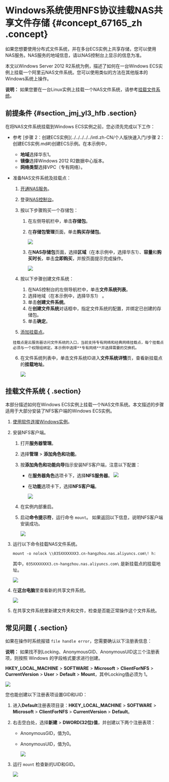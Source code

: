 # Windows系统使用NFS协议挂载NAS共享文件存储 {#concept_67165_zh .concept}

如果您想要使用分布式文件系统，并在多台ECS实例上共享存储，您可以使用NAS服务。NAS服务的地域信息，请以NAS控制台上显示的信息为准。

本文以Windows Server 2012 R2系统为例，描述了如何在一台Windows ECS实例上挂载一个阿里云NAS文件系统。您可以使用类似的方法在其他版本的Windows系统上操作。

**说明：** 如果您要在一台Linux实例上挂载一个NAS文件系统，请参考[挂载文件系统](../../../../../intl.zh-CN/快速配置指南/挂载文件系统/挂载前注意事项.md#)。

## 前提条件 {#section_jmj_yl3_hfb .section}

在将NAS文件系统挂载到Windows ECS实例之前，您必须先完成以下工作：

-   参考 [步骤 2：创建ECS实例](../../../../../intl.zh-CN/个人版快速入门/步骤 2：创建ECS实例.md#)创建ECS示例。在本示例中，

    -   **地域**选择华东1。
    -   **镜像**选择Windows 2012 R2数据中心版本。
    -   **网络类型**选择VPC（专有网络）。
-   准备NAS文件系统及挂载点：

    1.   [开通NAS服务](https://common-buy.aliyun.com/?spm=5176.59209.972905.price1.20fa3f62xXZGAx&commodityCode=naspost#/open)。

    2.  登录[NAS控制台](https://nas.console.aliyun.com/)。

    3.  按以下步骤购买一个存储包：

        1.  在左侧导航栏中，单击**存储包**。

        2.  在**存储包管理**页面，单击**购买存储包**。

            ![](http://static-aliyun-doc.oss-cn-hangzhou.aliyuncs.com/assets/img/18709/155080441113170_zh-CN.png)

        3.  在**NAS存储包**页面，选择**区域**（在本示例中，选择华东1）、**容量**和**购买时长**，单击**立即购买**，并按页面提示完成操作。

            ![](http://static-aliyun-doc.oss-cn-hangzhou.aliyuncs.com/assets/img/18709/155080441113171_zh-CN.png)

    4.  按以下步骤创建文件系统：

        1.  在NAS控制台的左侧导航栏中，单击**文件系统列表**。
        2.  选择地域（在本示例中，选择华东1） 。
        3.  单击**创建文件系统**。
        4.  在**创建文件系统**对话框中，指定文件系统的配置，并绑定已创建的存储包。
        5.  单击**确定**。
    5.   [添加挂载点](../../../../../intl.zh-CN/快速配置指南/添加挂载点.md#)。

        挂载点是云服务器访问文件系统的入口，当前支持专有网络和经典网络挂载点，每个挂载点必须与一个权限组绑定。本示例中选择**专有网络**并选择需要的交换机。

    6.  在文件系统列表中，单击文件系统ID进入**文件系统详情**页，查看新挂载点的**挂载地址**。

        ![](http://static-aliyun-doc.oss-cn-hangzhou.aliyuncs.com/assets/img/18709/155080441113172_zh-CN.png)


## 挂载文件系统 { .section}

本部分描述如何在Windows ECS实例上挂载一个NAS文件系统。本文描述的步骤适用于大部分安装了NFS客户端的Windows ECS实例。

1.   [使用软件连接Windows实例](../../../../../intl.zh-CN/用户指南/连接实例/使用软件连接Windows实例.md#)。

2.  安装NFS客户端。

    1.  打开**服务器管理**。

    2.  选择**管理** \> **添加角色和功能**。

    3.  按**添加角色和功能向导**指示安装NFS客户端，注意以下配置：

        -   在**服务器角色**选项卡下，选择**NFS服务器**。 ![](http://static-aliyun-doc.oss-cn-hangzhou.aliyuncs.com/assets/img/18709/155080441113173_zh-CN.png) 

        -   在**功能**选项卡下，选择**NFS客户端**。

            ![](http://static-aliyun-doc.oss-cn-hangzhou.aliyuncs.com/assets/img/18709/155080441113174_zh-CN.png)

    4.  在实例内部重启。

    5.  启动**命令提示符**，运行命令 `mount`。 如果返回以下信息，说明NFS客户端安装成功。

        ![](http://static-aliyun-doc.oss-cn-hangzhou.aliyuncs.com/assets/img/18709/155080441113175_zh-CN.png)

3.  运行以下命令挂载NAS文件系统。

    ```
    mount -o nolock \\035XXXXXXX3.cn-hangzhou.nas.aliyuncs.com\! h:
    
    ```

    其中，`035XXXXXXX3.cn-hangzhou.nas.aliyuncs.com\` 是新挂载点的挂载地址。

    ![](http://static-aliyun-doc.oss-cn-hangzhou.aliyuncs.com/assets/img/18709/155080441113176_zh-CN.png)

4.  在**这台电脑**里查看新的共享文件系统。

    ![](http://static-aliyun-doc.oss-cn-hangzhou.aliyuncs.com/assets/img/18709/155080441113177_zh-CN.png)

5.  在共享文件系统里新建文件夹和文件，检查是否能正常操作这个文件系统。


## 常见问题 { .section}

如果在操作时系统报错 `file handle error`，您需要确认以下注册表信息：

**说明：** 如果找不到Locking、AnonymousGID、AnonymousUID这三个注册表项，则按照 Windows 的字段格式要求进行创建。

 **HKEY\_LOCAL\_MACHINE** \> **SOFTWARE** \> **Microsoft** \> **ClientForNFS** \> **CurrentVersion** \> **User** \> **Default** \> **Mount**，其中Locking值必须为 1。

![](http://static-aliyun-doc.oss-cn-hangzhou.aliyuncs.com/assets/img/18709/155080441113178_zh-CN.png)

您也能创建以下注册表项设置GID和UID：

1.  进入**Default**注册表项目录：**HKEY\_LOCAL\_MACHINE** \> **SOFTWARE** \> **Microsoft** \> **ClientForNFS** \> **CurrentVersion** \> **Default**。

2.  右击空白处，选择**新建** \> **DWORD\(32位\)值**，并创建以下两个注册表项：

    -   AnonymousGID，值为0。
    -   AnonymousUID，值为0。

        ![](http://static-aliyun-doc.oss-cn-hangzhou.aliyuncs.com/assets/img/18709/155080441113179_zh-CN.png)

3.  运行 `mount` 检查新的UID和GID。

    ![](http://static-aliyun-doc.oss-cn-hangzhou.aliyuncs.com/assets/img/18709/155080441113180_zh-CN.png)


